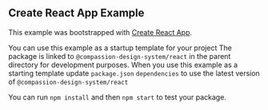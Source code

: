 ## Create React App Example

This example was bootstrapped with [Create React App](https://github.com/facebook/create-react-app).

You can use this example as a startup template for your project
The package is linked to `@compassion-design-system/react` in the parent directory for development purposes.
When you use this example as a starting template update `package.json` `dependencies`
to use the latest version of `@compassion-design-system/react`

You can run `npm install` and then `npm start` to test your package.
